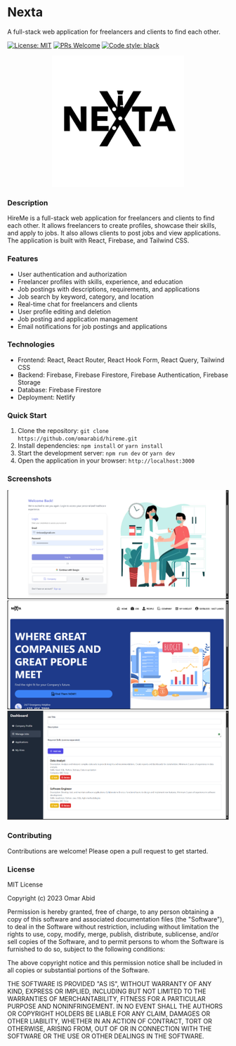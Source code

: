 
# Nexta
A full-stack web application for freelancers and clients to find each other.

[![License: MIT](https://img.shields.io/badge/License-MIT-yellow.svg)](https://opensource.org/licenses/MIT)
[![PRs Welcome](https://img.shields.io/badge/PRs-welcome-brightgreen.svg)](http://makeapullrequest.com)
[![Code style: black](https://img.shields.io/badge/code%20style-black-000000.svg)](https://github.com/psf/black)

<center><a href="#"><img src="https://raw.githubusercontent.com/RA-L-PH/Nexta/refs/heads/main/frontend/src/assets/logo.png?token=GHSAT0AAAAAACVETGA6M7G533I2I2QULGLEZZHTXTQ" alt="HireMe" width="300"></a></center>

### Description
HireMe is a full-stack web application for freelancers and clients to find each other. It allows freelancers to create profiles, showcase their skills, and apply to jobs. It also allows clients to post jobs and view applications. The application is built with React, Firebase, and Tailwind CSS.

### Features

- User authentication and authorization
- Freelancer profiles with skills, experience, and education
- Job postings with descriptions, requirements, and applications
- Job search by keyword, category, and location
- Real-time chat for freelancers and clients
- User profile editing and deletion
- Job posting and application management
- Email notifications for job postings and applications

### Technologies

- Frontend: React, React Router, React Hook Form, React Query, Tailwind CSS
- Backend: Firebase, Firebase Firestore, Firebase Authentication, Firebase Storage
- Database: Firebase Firestore
- Deployment: Netlify

### Quick Start

1. Clone the repository: `git clone https://github.com/omarabid/hireme.git`
2. Install dependencies: `npm install` or `yarn install`
3. Start the development server: `npm run dev` or `yarn dev`
4. Open the application in your browser: `http://localhost:3000`

### Screenshots

<center><a href="https://raw.githubusercontent.com/RA-L-PH/Nexta/refs/heads/main/frontend/src/assets/Screenshot%202024-10-28%20235221.png?token=GHSAT0AAAAAACVETGA7CMXJOCT4VYPLGWXOZZHTROQ"><img src="https://raw.githubusercontent.com/RA-L-PH/Nexta/refs/heads/main/frontend/src/assets/Screenshot%202024-10-28%20235221.png?token=GHSAT0AAAAAACVETGA7CMXJOCT4VYPLGWXOZZHTROQ" alt="HireMe" width="600"></a>
<a href="https://raw.githubusercontent.com/RA-L-PH/Nexta/refs/heads/main/frontend/src/assets/Screenshot%202024-10-28%20234033.png?token=GHSAT0AAAAAACVETGA7SUTC4XR7IFGCOI7KZZHTVWA"><img src="https://raw.githubusercontent.com/RA-L-PH/Nexta/refs/heads/main/frontend/src/assets/Screenshot%202024-10-28%20234033.png?token=GHSAT0AAAAAACVETGA7SUTC4XR7IFGCOI7KZZHTVWA" alt="HireMe" width="600"></a>
<a href="https://raw.githubusercontent.com/RA-L-PH/Nexta/refs/heads/main/frontend/src/assets/Screenshot%202024-10-28%20234200.png?token=GHSAT0AAAAAACVETGA7AONPOYPQVNMY3FTSZZHTWMA"><img src="https://raw.githubusercontent.com/RA-L-PH/Nexta/refs/heads/main/frontend/src/assets/Screenshot%202024-10-28%20234200.png?token=GHSAT0AAAAAACVETGA7AONPOYPQVNMY3FTSZZHTWMA" alt="HireMe" width="600"></a></center>

### Contributing

Contributions are welcome! Please open a pull request to get started.

### License

MIT License

Copyright (c) 2023 Omar Abid

Permission is hereby granted, free of charge, to any person obtaining a copy
of this software and associated documentation files (the "Software"), to deal
in the Software without restriction, including without limitation the rights
to use, copy, modify, merge, publish, distribute, sublicense, and/or sell
copies of the Software, and to permit persons to whom the Software is
furnished to do so, subject to the following conditions:

The above copyright notice and this permission notice shall be included in all
copies or substantial portions of the Software.

THE SOFTWARE IS PROVIDED "AS IS", WITHOUT WARRANTY OF ANY KIND, EXPRESS OR
IMPLIED, INCLUDING BUT NOT LIMITED TO THE WARRANTIES OF MERCHANTABILITY,
FITNESS FOR A PARTICULAR PURPOSE AND NONINFRINGEMENT. IN NO EVENT SHALL THE
AUTHORS OR COPYRIGHT HOLDERS BE LIABLE FOR ANY CLAIM, DAMAGES OR OTHER
LIABILITY, WHETHER IN AN ACTION OF CONTRACT, TORT OR OTHERWISE, ARISING FROM,
OUT OF OR IN CONNECTION WITH THE SOFTWARE OR THE USE OR OTHER DEALINGS IN THE
SOFTWARE.
